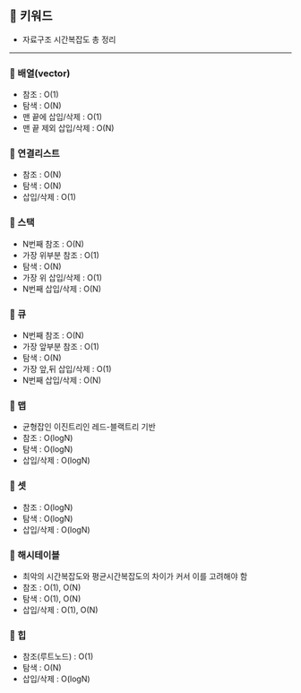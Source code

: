 ## 📓 키워드

- 자료구조 시간복잡도 총 정리

---

### 💭 배열(vector)

- 참조 : O(1)
- 탐색 : O(N)
- 맨 끝에 삽입/삭제 : O(1)
- 맨 끝 제외 삽입/삭제 : O(N)

### 💭 연결리스트

- 참조 : O(N)
- 탐색 : O(N)
- 삽입/삭제 : O(1)

### 💭 스택

- N번째 참조 : O(N)
- 가장 위부분 참조 : O(1)
- 탐색 : O(N)
- 가장 위 삽입/삭제 : O(1)
- N번째 삽입/삭제 : O(N)

### 💭 큐

- N번째 참조 : O(N)
- 가장 앞부분 참조 : O(1)
- 탐색 : O(N)
- 가장 앞,뒤 삽입/삭제 : O(1)
- N번째 삽입/삭제 : O(N)

### 💭 맵

- 균형잡인 이진트리인 레드-블랙트리 기반
- 참조 : O(logN)
- 탐색 : O(logN)
- 삽입/삭제 : O(logN)

### 💭 셋

- 참조 : O(logN)
- 탐색 : O(logN)
- 삽입/삭제 : O(logN)

### 💭 해시테이블

- 최악의 시간복잡도와 평균시간복잡도의 차이가 커서 이를 고려해야 함
- 참조 : O(1), O(N)
- 탐색 : O(1), O(N)
- 삽입/삭제 : O(1), O(N)

### 💭 힙

- 참조(루트노드) : O(1)
- 탐색 : O(N)
- 삽입/삭제 : O(logN)